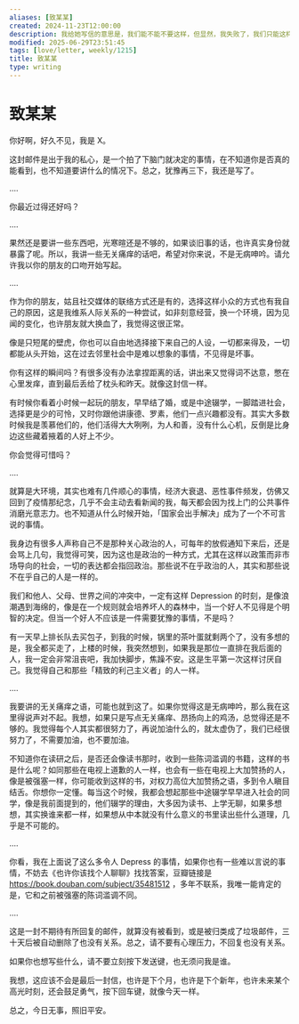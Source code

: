 ```yaml
---
aliases: [致某某]
created: 2024-11-23T12:00:00
description: 我给她写信的意思是，我们能不能不要这样，但显然，我失败了，我们只能这样。
modified: 2025-06-29T23:51:45
tags: [love/letter, weekly/1215]
title: 致某某
type: writing
---
```


# 致某某

你好啊，好久不见，我是 X。

这封邮件是出于我的私心，是一个拍了下脑门就决定的事情，在不知道你是否真的能看到，也不知道要讲什么的情况下。总之，犹豫再三下，我还是写了。

....

你最近过得还好吗？

....

果然还是要讲一些东西吧，光寒暄还是不够的，如果谈旧事的话，也许真实身份就暴露了呢。所以，我讲一些无关痛痒的话吧，希望对你来说，不是无病呻吟。请允许我以你的朋友的口吻开始写起。

....

作为你的朋友，姑且社交媒体的联络方式还是有的，选择这样小众的方式也有我自己的原因，这是我维系人际关系的一种尝试，如非刻意经营，换一个环境，因为见闻的变化，也许朋友就大换血了，我觉得这很正常。

像是只短尾的壁虎，你也可以自由地选择接下来自己的人设，一切都来得及，一切都能从头开始，这在过去邻里社会中是难以想象的事情，不见得是坏事。

你有这样的瞬间吗？有很多没有办法拿捏距离的话，讲出来又觉得词不达意，憋在心里发痒，直到最后丢给了枕头和昨天。就像这封信一样。

有时候你看着小时候一起玩的朋友，早早结了婚，或是中途辍学，一脚踏进社会，选择更是少的可怜，又时你跟他讲康德、罗素，他们一点兴趣都没有。其实大多数时候我是羡慕他们的，他们活得大大咧咧，为人和善，没有什么心机，反倒是比身边这些藏着掖着的人好上不少。

你会觉得可惜吗？

....

就算是大环境，其实也难有几件顺心的事情，经济大衰退、恶性事件频发，仿佛又回到了疫情那纪念，几乎不会主动去看新闻的我，每天都会因为找上门的公共事件消磨光意志力。也不知道从什么时候开始，「国家会出手解决」成为了一个不可言说的事情。

我身边有很多人声称自己不是那种关心政治的人，可每年的放假通知下来后，还是会骂上几句，我觉得可笑，因为这也是政治的一种方式，尤其在这样以政策而非市场导向的社会，一切的表达都会指回政治。那些说不在乎政治的人，其实和那些说不在乎自己的人是一样的。

我们和他人、父母、世界之间的冲突中，一定有这样 Depression 的时刻，是像浪潮遇到海绵的，像是在一个规则就会培养坏人的森林中，当一个好人不见得是个明智的决定。但当一个好人不应该是一件需要犹豫的事情，不是吗？

有一天早上排长队去买包子，到我的时候，锅里的茶叶蛋就剩两个了，没有多想的是，我全都买走了，上楼的时候，我突然想到，如果我是那位一直排在我后面的人，我一定会非常沮丧吧，我加快脚步，焦躁不安。这是生平第一次这样讨厌自己。我觉得自己和那些「精致的利己主义者」的人一样。

....

我要讲的无关痛痒之语，可能也就到这了。如果你觉得这是无病呻吟，那么我在这里得说声对不起。我想，如果只是写点无关痛痒、昂扬向上的鸡汤，总觉得还是不够的。我觉得每个人其实都很努力了，再说加油什么的，就太虚伪了，我们已经很努力了，不需要加油，也不要加油。

不知道你在读研之后，是否还会像读书那时，收到一些陈词滥调的书籍，这样的书是什么呢？如同那些在电视上道歉的人一样，也会有一些在电视上大加赞扬的人，像是被强塞一样，你可能收到这样的书，对权力高位大加赞扬之语，多到令人瞋目结舌。你想你一定懂。每当这个时候，我都会想起那些中途辍学早早进入社会的同学，像是我前面提到的，他们辍学的理由，大多因为读书、上学无聊，如果多想想，其实换谁来都一样，如果想从中本就没有什么意义的书里读出些什么道理，几乎是不可能的。

....

你看，我在上面说了这么多令人 Depress 的事情，如果你也有一些难以言说的事情，不妨去《也许你该找个人聊聊》找找答案，豆瓣链接是 https://book.douban.com/subject/35481512 ，多年不联系，我唯一能肯定的是，它和之前被强塞的陈词滥调不同。

....

这是一封不期待有所回复的邮件，就算没有被看到，或是被归类成了垃圾邮件，三十天后被自动删除了也没有关系。总之，请不要有心理压力，不回复也没有关系。

如果你也想写些什么，请不要立刻按下发送键，也无须问我是谁。

我想，这应该不会是最后一封信，也许是下个月，也许是下个新年，也许未来某个高光时刻，还会鼓足勇气，按下回车键，就像今天一样。

总之，今日无事，照旧平安。
